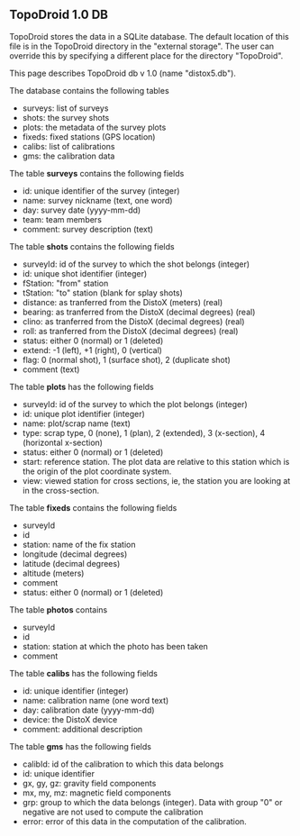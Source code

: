 ## TopoDroid 1.0 DB ##

TopoDroid stores the data in a SQLite database. The default location of this file
is in the TopoDroid directory in the "external storage". The user can override this
by specifying a different place for the directory "TopoDroid".

This page describes TopoDroid db v 1.0 (name "distox5.db").


The database contains the following tables
  * surveys: list of surveys
  * shots: the survey shots
  * plots: the metadata of the survey plots
  * fixeds: fixed stations (GPS location)
  * calibs: list of calibrations
  * gms: the calibration data

The table **surveys** contains the following fields
  * id: unique identifier of the survey (integer)
  * name: survey nickname (text, one word)
  * day: survey date (yyyy-mm-dd)
  * team: team members
  * comment: survey description (text)

The table **shots** contains the following fields
  * surveyId: id of the survey to which the shot belongs (integer)
  * id: unique shot identifier (integer)
  * fStation: "from" station
  * tStation: "to" station (blank for splay shots)
  * distance: as tranferred from the DistoX (meters) (real)
  * bearing: as tranferred from the DistoX (decimal degrees) (real)
  * clino: as tranferred from the DistoX (decimal degrees) (real)
  * roll: as tranferred from the DistoX (decimal degrees) (real)
  * status: either 0 (normal) or 1 (deleted)
  * extend: -1 (left), +1 (right), 0 (vertical)
  * flag: 0 (normal shot), 1 (surface shot), 2 (duplicate shot)
  * comment (text)

The table **plots** has the following fields
  * surveyId: id of the survey to which the plot belongs (integer)
  * id: unique plot identifier (integer)
  * name: plot/scrap name (text)
  * type: scrap type, 0 (none), 1 (plan), 2 (extended), 3 (x-section), 4 (horizontal x-section)
  * status: either 0 (normal) or 1 (deleted)
  * start: reference station. The plot data are relative to this station which is the origin of the plot coordinate system.
  * view: viewed station for cross sections, ie, the station you are looking at in the cross-section.

The table **fixeds** contains the following fields
  * surveyId
  * id
  * station: name of the fix station
  * longitude (decimal degrees)
  * latitude (decimal degrees)
  * altitude (meters)
  * comment
  * status: either 0 (normal) or 1 (deleted)

The table **photos** contains
  * surveyId
  * id
  * station: station at which the photo has been taken
  * comment

The table **calibs** has the following fields
  * id: unique identifier (integer)
  * name: calibration name (one word text)
  * day: calibration date (yyyy-mm-dd)
  * device: the DistoX device
  * comment: additional description

The table **gms** has the following fields
  * calibId: id of the calibration to which this data belongs
  * id: unique identifier
  * gx, gy, gz: gravity field components
  * mx, my, mz: magnetic field components
  * grp: group to which the data belongs (integer). Data with group "0" or negative are not used to compute the calibration
  * error: error of this data in the computation of the calibration.